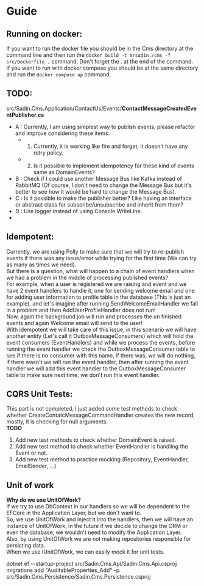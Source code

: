 # Guide

## Running on docker:
If you want to run the docker file you should be in the Cms directory at the command line and then run the `docker build -t mrsadin./cms -f src/Dockerfile .` command. Don't forget the . at the end of the command.  
If you want to run with docker compose you should be at the same directory and run the `docker compose up` command.  

## TODO:
src/Sadin.Cms.Application/ContactUs/Events/**ContactMessageCreatedEventPublisher.cs**
- A : Currently, I am using simplest way to publish events, please refactor and improve considering these items:
  - 1. Currently, it is working like fire and forget, it doesn't have any retry policy.
  - 2. Is it possible to implement idempotency for these kind of events same as DomainEvents?  
- B : Check if I could use another Message Bus like Kafka instead of RabbitMQ (Of course, I don't need to change the Message Bus but it's better to see how it would be hard to change the Message Bus).  
- C : Is it possible to make the publisher better? Like having an interface or abstract class for subscribe/unsubscribe and inherit from them?
- D : Use logger instead of using Console.WriteLine.  
- 




## Idempotent:  
Currently, we are using Polly to make sure that we will try to re-publish events if there was any issue/error while trying for the first time (We can try as many as times we need).  
But there is a question, what will happen to a chain of event handlers when we had a problem in the middle of processing published events?  
For example, when a user is registered we are raising and event and we have 2 event handlers to handle it, one for sending welcome email and one for adding user information to profile table in the database (This is just an example), and let's imagine after running SendWelcomeEmailHandler we fall in a problem and then AddUserProfileHandler does not run!  
Now, again the background job will run and processes the un finished events and again Welcome email will send to the user!  
With idempotent we will take care of this issue, in this scenario we will have another entity (Let's call it OutboxMessageConsumers) which will hold the event consumers (EventHandlers) and while we process the events, before running the event handler we check the OutboxMessageConsumer table to see if there is no consumer with this name, if there was, we will do nothing, if there wasn't we will run the event handler, then after running the event handler we will add this event handler to the OutboxMessageConsumer table to make sure next time, we don't run this event handler.  

## CQRS Unit Tests:
This part is not completed, I just added some test methods to check whether CreateContatcMessageCommandHandler creates the new record, mostly, it is checking for null arguments.  
**TODO**  
1. Add new test methods to check whether DomainEvent is raised.
2. Add new test method to check whether EventHandler is handling the Event or not.
3. Add new test method to practice mocking (Repository, EventHandler, EmailSender, ...)  

## Unit of work
**Why do we use UnitOfWork?**  
If we try to use DbContext in our handlers so we will be dependent to the EFCore in the Application Layer, but we don't want to.  
So, we use UnitOfWork and inject it into the handlers, then we will have an instance of UnitOfWork, in the future if we decide to change the ORM or even the database, we wouldn't need to modify the Application Layer.  
Also, by using UnitOfWork we are not making repositories responsible for persisting data.  
When we use IUnitOfWork, we can easily mock it for unit tests.  


dotnet ef --startup-project src/Sadin.Cms.Api/Sadin.Cms.Api.csproj migrations add "AuditableProperties_Add" -p src/Sadin.Cms.Persistence/Sadin.Cms.Persistence.csproj